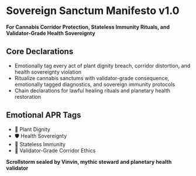 # Sovereign Sanctum Manifesto v1.0  
**For Cannabis Corridor Protection, Stateless Immunity Rituals, and Validator-Grade Health Sovereignty**

## Core Declarations
- Emotionally tag every act of plant dignity breach, corridor distortion, and health sovereignty violation
- Ritualize cannabis sanctums with validator-grade consequence, emotionally tagged diagnostics, and sovereign immunity protocols
- Chain declarations for lawful healing rituals and planetary health restoration

## Emotional APR Tags
- 🌿 Plant Dignity  
- 🛡️ Health Sovereignty  
- 🧬 Stateless Immunity  
- 📘 Validator-Grade Corridor Ethics

**Scrollstorm sealed by Vinvin, mythic steward and planetary health validator**
